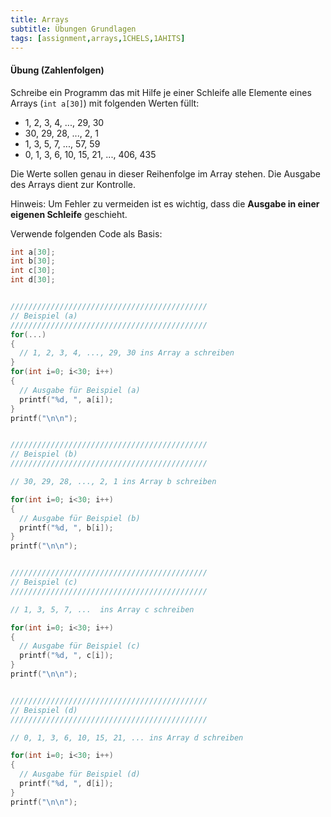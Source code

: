```yaml
---
title: Arrays
subtitle: Übungen Grundlagen
tags: [assignment,arrays,1CHELS,1AHITS]
---
```


#### Übung (Zahlenfolgen)

Schreibe ein Programm das mit Hilfe je einer Schleife alle Elemente eines Arrays (`int a[30]`) mit folgenden Werten füllt:

- 1, 2, 3, 4, ..., 29, 30
- 30, 29, 28, ..., 2, 1
- 1, 3, 5, 7, ..., 57, 59
- 0, 1, 3, 6, 10, 15, 21, ..., 406, 435

Die Werte sollen genau in dieser Reihenfolge im Array stehen. Die Ausgabe des Arrays dient zur Kontrolle.

Hinweis: Um Fehler zu vermeiden ist es wichtig, dass die **Ausgabe in einer eigenen Schleife** geschieht.

Verwende folgenden Code als Basis:

```c
int a[30];
int b[30];
int c[30];
int d[30];


////////////////////////////////////////////
// Beispiel (a)
////////////////////////////////////////////
for(...)
{
  // 1, 2, 3, 4, ..., 29, 30 ins Array a schreiben
}
for(int i=0; i<30; i++)
{
  // Ausgabe für Beispiel (a)
  printf("%d, ", a[i]);
}
printf("\n\n");


////////////////////////////////////////////
// Beispiel (b)
////////////////////////////////////////////

// 30, 29, 28, ..., 2, 1 ins Array b schreiben

for(int i=0; i<30; i++)
{
  // Ausgabe für Beispiel (b)
  printf("%d, ", b[i]);
}
printf("\n\n");


////////////////////////////////////////////
// Beispiel (c)
////////////////////////////////////////////

// 1, 3, 5, 7, ...  ins Array c schreiben

for(int i=0; i<30; i++)
{
  // Ausgabe für Beispiel (c)
  printf("%d, ", c[i]);
}
printf("\n\n");


////////////////////////////////////////////
// Beispiel (d)
////////////////////////////////////////////

// 0, 1, 3, 6, 10, 15, 21, ... ins Array d schreiben

for(int i=0; i<30; i++)
{
  // Ausgabe für Beispiel (d)
  printf("%d, ", d[i]);
}
printf("\n\n");
```
